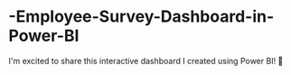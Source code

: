 # -Employee-Survey-Dashboard-in-Power-BI
I'm excited to share this interactive dashboard I created using Power BI! 🎯
